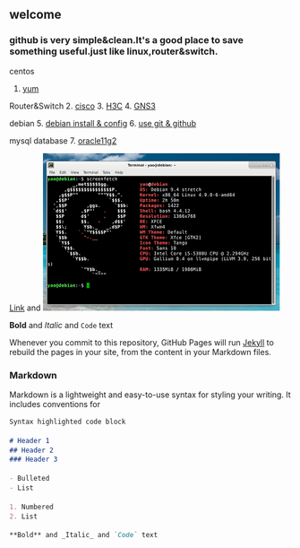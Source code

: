 ## welcome
### github is very simple&clean.It's a good place to save something useful.just like linux,router&switch.

centos 

1. [yum](centosyum.html)

Router&Switch
2. [cisco](cisco1.html)
3. [H3C](h3c1.html)
4. [GNS3](gns.html)

debian 
5. [debian install & config](debian1.html)
6. [use git & github](gituse.html)

mysql database 
7. [oracle11g2](oracle11g2.html)

[Link](url) and 
![Image](./images/debian.png)

**Bold** and _Italic_ and `Code` text

Whenever you commit to this repository, GitHub Pages will run [Jekyll](https://jekyllrb.com/) to rebuild the pages in your site, from the content in your Markdown files.



### Markdown

Markdown is a lightweight and easy-to-use syntax for styling your writing. It includes conventions for

```markdown
Syntax highlighted code block

# Header 1
## Header 2
### Header 3

- Bulleted
- List

1. Numbered
2. List

**Bold** and _Italic_ and `Code` text
```

